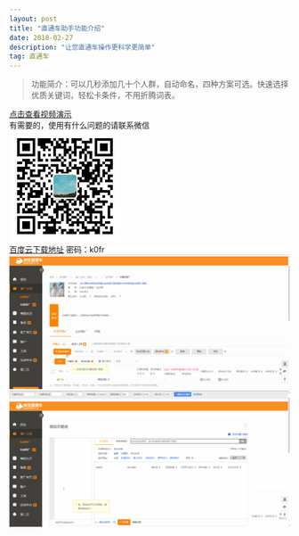 ```yaml
---
layout: post
title: "直通车助手功能介绍"
date: 2018-02-27
description: "让您直通车操作更科学更简单"
tag: 直通车
---   
```


>功能简介：可以几秒添加几十个人群，自动命名，四种方案可选。快速选择优质关键词，轻松卡条件，不用折腾词表。

[点击查看视频演示](http://v.youku.com/v_show/id_XMzQzNjM1MjM2MA==.html?spm=a2h3j.8428770.3416059.1 )  
有需要的，使用有什么问题的请联系微信  
![](/img/直通车助手使用说明/weixin.jpg)  
[百度云下载地址](https://pan.baidu.com/s/1i7d9wih) 密码：k0fr  
![](/img/直通车助手使用说明/添加人群演示.gif)  
![](/img/直通车助手使用说明/添加关键词演示.gif)   
